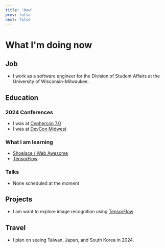 ```yaml
---
title: 'Now'
prev: false
next: false
---
```


# What I'm doing now

## Job

* I work as a software engineer for the Division of Student Affairs at the University of Wisconsin-Milwaukee.

## Education

### 2024 Conferences

* I was at [Cyphercon 7.0](https://cyphercon.com/)
* I was at [DevCon Midwest](https://events.nvisia.com/conference/be3edb0f-815e-48dd-9826-9b62f6fbc93a)

### What I am learning

* [Shoelace / Web Awesome](https://jws.news/tag/web-awesome/)
* [TensorFlow](https://www.tensorflow.org/js)

### Talks

* None scheduled at the moment

## Projects

* I am want to explore image recognition using [TensorFlow](https://www.tensorflow.org/js)

## Travel

* I plan on seeing Taiwan, Japan, and South Korea in 2024.
